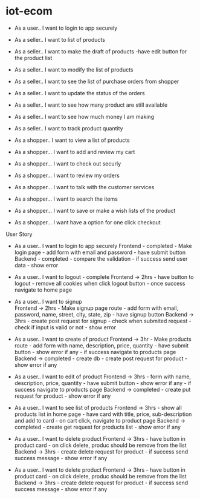 # iot-ecom

* As a user..  I want to login to app securely 
  
* As a seller..  I want to list of products 
* As a seller.. I want to make the draft of products
    -have edit button for the product list
* As a seller.. I want to  modify the list of products 
* As a seller.. I want to see the list of purchase orders from shopper
* As a seller.. I want to  update the status of the orders
* As a seller.. I want to see how many product are still available 
* As a seller.. I want to see how much money I am making 
* As a seller.. I want to track product quantity 

* As a shopper..  I want to view a list of products 
* As a shopper…  I want to add and review my cart 
* As a shopper… I want to check out securly 
* As a shopper…  I want to review my orders 
* As a shopper…  I want to talk with the customer services
* As a shopper… I want to search the items
* As a shopper… I want to save or make a wish lists of the product 
* As a shopper… I want have a option for one click checkout 

User Story

* As a user.. I want to login to app securely 
    Frontend - completed
        - Make login page
        - add form with email and password
        - have submit button
    Backend - completed
        - compare the validation
         - if success send user data
         - show error

* As a user..  I want to logout - complete
    Frontend -> 2hrs
        - have button to logout
        - remove all cookies when click logout button 
        - once success navigate to home page

* As a user.. I want to signup  
    Frontend -> 2hrs
        - Make signup page route 
        - add form with email, password, name, street, city, state, zip
        - have signup button
    Backend -> 3hrs
        - create post request for signup
        - check when submited request
        - check if input is valid or not
        - show error

* As a user.. I want to create of product
    Frontend -> 3hr
        - Make products route
        - add form with name, description, price, quantity
        - have submit button
        - show error if any
        - if success navigate to products page
    Backend -> completed
        - create db
        - create post request for product
        - show error if any
        
* As a user.. I want to edit of product 
    Frontend -> 3hrs
        - form with name, description, price, quantity
        - have submit button
        - show error if any
        - if success navigate to products page
    Backend -> completed
        - create put request for product
        - show error if any

* As a user.. I want to see list of products 
    Frontend -> 3hrs
        - show all products list in home page
            - have card with title, price, sub-description and add to card 
        - on cart click, navigate to product page
    Backend -> completed
        - create get request for products list
        - show error if any

* As a user.. I want to delete product
    Frontend -> 3hrs
        - have button in product card
        - on click delete, produc should be remove from the list
    Backend -> 3hrs
        - create delete request for product
        - if success send success message
        - show error if any
* As a user.. I want to delete product
    Frontend -> 3hrs
        - have button in product card
        - on click delete, produc should be remove from the list
    Backend -> 3hrs
        - create delete request for product
        - if success send success message
        - show error if any

